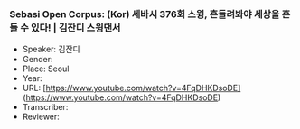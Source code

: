 ### Sebasi Open Corpus: (Kor) 세바시 376회 스윙, 흔들려봐야 세상을 흔들 수 있다! | 김잔디 스윙댄서

- Speaker: 김잔디
- Gender: 
- Place: Seoul
- Year: 
- URL: [https://www.youtube.com/watch?v=4FqDHKDsoDE] (https://www.youtube.com/watch?v=4FqDHKDsoDE)
- Transcriber: 
- Reviewer: 


